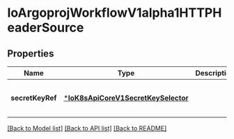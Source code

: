 # IoArgoprojWorkflowV1alpha1HTTPHeaderSource


## Properties
Name | Type | Description | Notes
------------ | ------------- | ------------- | -------------
**secretKeyRef** | [***IoK8sApiCoreV1SecretKeySelector**](IoK8sApiCoreV1SecretKeySelector.md) |  | [optional] [default to nothing]


[[Back to Model list]](../README.md#models) [[Back to API list]](../README.md#api-endpoints) [[Back to README]](../README.md)


